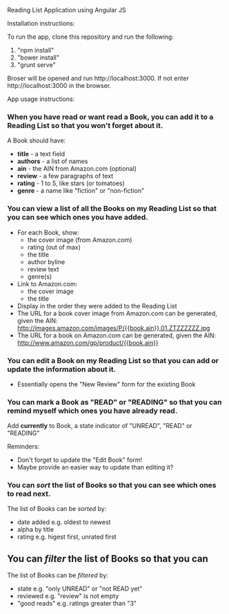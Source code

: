 Reading List Application using Angular JS

Installation instructions:

To run the app, clone this repository and run the following:

1. "npm install"
2. "bower install"
3. "grunt serve"

Broser will be opened and run http://localhost:3000. If not enter http://localhost:3000 in the browser.

App usage instructions:

### When you have read or want read a Book, you can add it to a Reading List so that you won't forget about it.

A Book should have:

* **title** - a text field
* **authors** - a list of names
* **ain** - the AIN from Amazon.com (optional)
* **review** - a few paragraphs of text
* **rating** - 1 to 5, like stars (or tomatoes)
* **genre** - a name like "fiction" or "non-fiction"

### You can view a list of all the Books on my Reading List so that you can see which ones you have added.

* For each Book, show:
    * the cover image (from Amazon.com)
    * rating (out of max)
    * the title
    * author byline
    * review text
    * genre(s)
* Link to Amazon.com:
    * the cover image
    * the title
* Display in the order they were added to the Reading List
* The URL for a book cover image from Amazon.com can be generated, given the AIN:
    http://images.amazon.com/images/P/{{book.ain}}.01.ZTZZZZZZ.jpg
* The URL for a book on Amazon.com can be generated, given the AIN:
    http://www.amazon.com/gp/product/{{book.ain}}

### You can edit a Book on my Reading List so that you can add or update the information about it.

* Essentially opens the "New Review" form for the existing Book

### You can mark a Book as "READ" or "READING" so that you can remind myself which ones you have already read.

Add **currently** to Book, a state indicator of "UNREAD", "READ" or "READING"

Reminders:

* Don't forget to update the "Edit Book" form!
* Maybe provide an easier way to update than editing it?

### You can _sort_ the list of Books so that you can see which ones to read next.

The list of Books can be _sorted_ by:

* date added e.g. oldest to newest
* alpha by title
* rating e.g. higest first, unrated first

## You can _filter_ the list of Books so that you can

The list of Books can be _filtered_ by:

* state e.g. "only UNREAD" or "not READ yet"
* reviewed e.g. "review" is not empty
* "good reads" e.g. ratings greater than "3"
